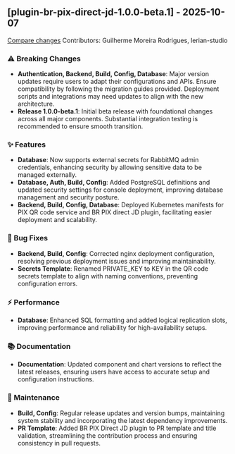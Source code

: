 ## [plugin-br-pix-direct-jd-1.0.0-beta.1] - 2025-10-07

[Compare changes](https://github.com/LerianStudio/helm/compare/plugin-br-pix-direct-jd-v1.0.0-beta.3...plugin-br-pix-direct-jd-v1.0.0-beta.1)
Contributors: Guilherme Moreira Rodrigues, lerian-studio

### ⚠️ Breaking Changes
- **Authentication, Backend, Build, Config, Database**: Major version updates require users to adapt their configurations and APIs. Ensure compatibility by following the migration guides provided. Deployment scripts and integrations may need updates to align with the new architecture.
- **Release 1.0.0-beta.1**: Initial beta release with foundational changes across all major components. Substantial integration testing is recommended to ensure smooth transition.

### ✨ Features
- **Database**: Now supports external secrets for RabbitMQ admin credentials, enhancing security by allowing sensitive data to be managed externally.
- **Database, Auth, Build, Config**: Added PostgreSQL definitions and updated security settings for console deployment, improving database management and security posture.
- **Backend, Build, Config, Database**: Deployed Kubernetes manifests for PIX QR code service and BR PIX direct JD plugin, facilitating easier deployment and scalability.

### 🐛 Bug Fixes
- **Backend, Build, Config**: Corrected nginx deployment configuration, resolving previous deployment issues and improving maintainability.
- **Secrets Template**: Renamed PRIVATE_KEY to KEY in the QR code secrets template to align with naming conventions, preventing configuration errors.

### ⚡ Performance
- **Database**: Enhanced SQL formatting and added logical replication slots, improving performance and reliability for high-availability setups.

### 📚 Documentation
- **Documentation**: Updated component and chart versions to reflect the latest releases, ensuring users have access to accurate setup and configuration instructions.

### 🔧 Maintenance
- **Build, Config**: Regular release updates and version bumps, maintaining system stability and incorporating the latest dependency improvements.
- **PR Template**: Added BR PIX Direct JD plugin to PR template and title validation, streamlining the contribution process and ensuring consistency in pull requests.


